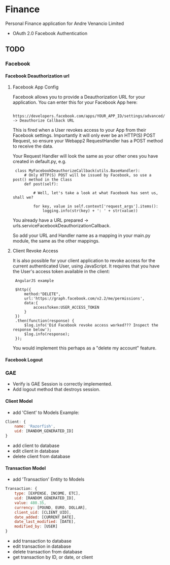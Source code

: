 Finance
========

Personal Finance application for Andre Venancio Limited

* OAuth 2.0 Facebook Authentication


## TODO

### Facebook

#### Facebook Deauthorization url 

1. Facebook App Config

    Facebook allows you to provide a Deauthorization URL for your application. You can enter this for your Facebook App here:

        https://developers.facebook.com/apps/YOUR_APP_ID/settings/advanced/ -> Deauthorize Callback URL

    This is fired when a User revokes access to your App from their Facebook settings. Importantly it will only ever be an HTTP(S) POST Request, so ensure your Webapp2 RequestHandler has a POST method to receive the data.


    Your Request Handler will look the same as your other ones you have created in default.py, e.g.

        class MyFacebookDeauthorizeCallback(utils.BaseHandler):
            # Only HTTP(S) POST will be issued by Facebook, so use a post() method in the Class
            def post(self):

                # Well, let's take a look at what Facebook has sent us, shall we?

                for key, value in self.context['request_args'].items():
                    logging.info(str(key) + ': ' + str(value))


    You already have a URL prepared -> urls.serviceFacebookDeauthorizationCallback.

    So add your URL and Handler name as a mapping in your main.py module, the same as the other mappings.

2. Client Revoke Access

    It is also possible for your client application to revoke access for the current authenticated User, using JavaScript. It requires that you have the User's access token available in the client:

        AngularJS example

        $http({
            method:"DELETE",
            url:'https://graph.facebook.com/v2.2/me/permissions',
            data:{
                accessToken:USER_ACCESS_TOKEN
            }
        })
        .then(function(response) {
            $log.info('Did Facebook revoke access worked??? Inspect the response below');
            $log.info(response);
        });

    You would implement this perhaps as a "delete my account" feature.

#### Facebook Logout


### GAE
* Verify is GAE Session is correctly implemented.
* Add logout method that destroys session.

#### Client Model
* add 'Client' to Models
Example:
```javascript
Client: {
    name: 'Razorfish',
    uid: [RANDOM_GENERATED_ID]
}
```

* add client to database
* edit client in database
* delete client from database

#### Transaction Model
* add 'Transaction' Entity to Models
```javascript
Transaction: {
    type: [EXPENSE, INCOME, ETC],
    uid: [RANDOM_GENERATED_ID],
    value: 480.35,
    currency: [POUND, EURO, DOLLAR],
    client_uid: [CLIENT_UID],
    date_added: [CURRENT_DATE],
    date_last_modified: [DATE],
    modified_by: [USER]
}
```
* add transaction to database
* edit transaction in database
* delete transaction from database
* get transaction by ID, or date, or client